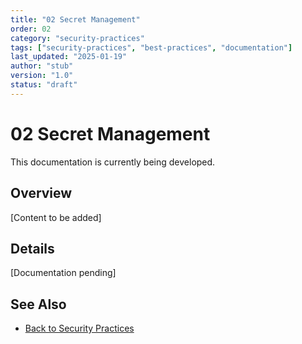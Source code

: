 ```yaml
---
title: "02 Secret Management"
order: 02
category: "security-practices"
tags: ["security-practices", "best-practices", "documentation"]
last_updated: "2025-01-19"
author: "stub"
version: "1.0"
status: "draft"
---
```


# 02 Secret Management

This documentation is currently being developed.

## Overview

[Content to be added]

## Details

[Documentation pending]

## See Also

- [Back to Security Practices](./README.md)
